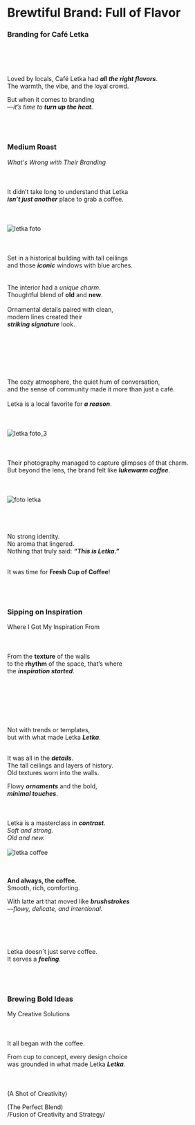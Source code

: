 # Brewtiful Brand: Full of Flavor
### Branding for Café Letka
<br><br>
<br><br>
Loved by locals, Café Letka  had _**all the right flavors**_.  
The warmth, the vibe, and the loyal crowd.  
  
But when it comes to branding  
—_it’s time to **turn up the heat**._
<br><br>
<br><br>

### Medium Roast
_What's Wrong with Their Branding_ 
<br><br>
<br><br>
It didn’t take long to understand that Letka  
_**isn’t just another**_ place to grab a coffee.
<br><br>
<br><br>
![letka foto](https://github.com/user-attachments/assets/81ae2e2e-4f4a-4044-aada-563a1d11ed68)
<br><br>
<br><br>
Set in a historical building with tall ceilings  
and those _**iconic**_ windows with blue arches.  
<br><br>
The interior had a _unique charm_.  
Thoughtful blend of **old** and **new**.
<br><br>
Ornamental details paired with clean,  
modern lines created their  
_**striking signature**_ look. 
<br><br>
<br><br> 

<br><br>  
The cozy atmosphere, the quiet hum of conversation,  
and the sense of community made it more than just a café.
<br><br> 
Letka is a local favorite for _**a reason**_.
<br><br>
<br><br> 
![letka foto_3](https://github.com/user-attachments/assets/4389c375-6198-48a1-8f54-11ba513c654b)
<br><br>
<br><br> 
Their photography managed to capture glimpses of that charm.  
But beyond the lens, the brand felt like _**lukewarm coffee**_.
<br><br> 
<br><br> 
![foto letka](https://github.com/user-attachments/assets/1a81e482-2fa2-4fa5-b7be-7fd22b065940)
<br><br> 
<br><br>  
No strong identity.   
No aroma that lingered.   
Nothing that truly said: _**“This is Letka.”**_
<br><br>

It was time for **Fresh Cup of Coffee**!
<br><br>
<br><br>
### Sipping on Inspiration
Where I Got My Inspiration From
<br><br>
<br><br>
From the **texture** of the walls  
to the **rhythm** of the space, that’s where  
the _**inspiration started**_.
<br><br>
<br><br>
<br><br>
<br><br>
Not with trends or templates,  
but with what made Letka _**Letka**_.
<br><br>

It was all in the _**details**_.  
The tall ceilings and layers of history.  
Old textures worn into the walls.  

Flowy _**ornaments**_ and the bold,  
_**minimal touches**_.
<br><br>
<br><br>
Letka is a masterclass in _**contrast**_.  
_Soft and strong.  
Old and new._
<br><br>
![letka coffee](https://github.com/user-attachments/assets/b72856ef-3222-4aee-b473-930d0e7e9752)


<br><br>
**And always, the coffee.**  
Smooth, rich, comforting.<br>
  
With latte art that moved like _**brushstrokes**_    
_—flowy, delicate, and intentional._

<br><br>
<br><br>
Letka doesn´t just serve coffee.  
It serves a _**feeling**_.
<br><br>
<br><br>
### Brewing Bold Ideas  
My Creative Solutions
<br><br>
<br><br>
It all began with the coffee.  
  
From cup to concept, every design choice   
was grounded in what made Letka _**Letka**_.
<br><br>
<br><br>
(A Shot of Creativity)

(The Perfect Blend)  
/Fusion of Creativity and Strategy/
